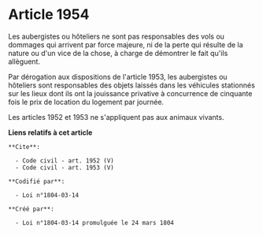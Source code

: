 # Article 1954

Les aubergistes ou hôteliers ne sont pas responsables des vols ou dommages qui arrivent par force majeure, ni de la perte qui
résulte de la nature ou d'un vice de la chose, à charge de démontrer le fait qu'ils allèguent. 

Par dérogation aux dispositions de l'article 1953, les aubergistes ou hôteliers sont responsables des objets laissés dans les
véhicules stationnés sur les lieux dont ils ont la jouissance privative à concurrence de cinquante fois le prix de location
du logement par journée. 

Les articles 1952 et 1953 ne s'appliquent pas aux animaux vivants.

**Liens relatifs à cet article**

	**Cite**:

	  - Code civil - art. 1952 (V)
	  - Code civil - art. 1953 (V)

	**Codifié par**:

	  - Loi n°1804-03-14

	**Créé par**:

	  - Loi n°1804-03-14 promulguée le 24 mars 1804
